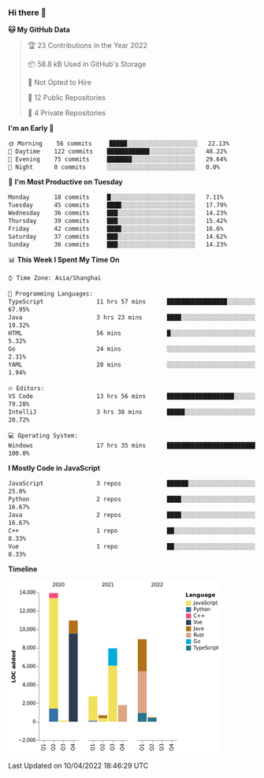 ### Hi there 👋

<!--START_SECTION:waka-->
**🐱 My GitHub Data** 

> 🏆 23 Contributions in the Year 2022
 > 
> 📦 58.8 kB Used in GitHub's Storage 
 > 
> 🚫 Not Opted to Hire
 > 
> 📜 12 Public Repositories 
 > 
> 🔑 4 Private Repositories  
 > 
**I'm an Early 🐤** 

```text
🌞 Morning    56 commits     █████░░░░░░░░░░░░░░░░░░░░   22.13% 
🌆 Daytime    122 commits    ████████████░░░░░░░░░░░░░   48.22% 
🌃 Evening    75 commits     ███████░░░░░░░░░░░░░░░░░░   29.64% 
🌙 Night      0 commits      ░░░░░░░░░░░░░░░░░░░░░░░░░   0.0%

```
📅 **I'm Most Productive on Tuesday** 

```text
Monday       18 commits     █░░░░░░░░░░░░░░░░░░░░░░░░   7.11% 
Tuesday      45 commits     ████░░░░░░░░░░░░░░░░░░░░░   17.79% 
Wednesday    36 commits     ███░░░░░░░░░░░░░░░░░░░░░░   14.23% 
Thursday     39 commits     ███░░░░░░░░░░░░░░░░░░░░░░   15.42% 
Friday       42 commits     ████░░░░░░░░░░░░░░░░░░░░░   16.6% 
Saturday     37 commits     ███░░░░░░░░░░░░░░░░░░░░░░   14.62% 
Sunday       36 commits     ███░░░░░░░░░░░░░░░░░░░░░░   14.23%

```


📊 **This Week I Spent My Time On** 

```text
⌚︎ Time Zone: Asia/Shanghai

💬 Programming Languages: 
TypeScript               11 hrs 57 mins      █████████████████░░░░░░░░   67.95% 
Java                     3 hrs 23 mins       ████░░░░░░░░░░░░░░░░░░░░░   19.32% 
HTML                     56 mins             █░░░░░░░░░░░░░░░░░░░░░░░░   5.32% 
Go                       24 mins             ░░░░░░░░░░░░░░░░░░░░░░░░░   2.31% 
YAML                     20 mins             ░░░░░░░░░░░░░░░░░░░░░░░░░   1.94%

🔥 Editors: 
VS Code                  13 hrs 56 mins      ███████████████████░░░░░░   79.28% 
IntelliJ                 3 hrs 38 mins       █████░░░░░░░░░░░░░░░░░░░░   20.72%

💻 Operating System: 
Windows                  17 hrs 35 mins      █████████████████████████   100.0%

```

**I Mostly Code in JavaScript** 

```text
JavaScript               3 repos             ██████░░░░░░░░░░░░░░░░░░░   25.0% 
Python                   2 repos             ████░░░░░░░░░░░░░░░░░░░░░   16.67% 
Java                     2 repos             ████░░░░░░░░░░░░░░░░░░░░░   16.67% 
C++                      1 repo              ██░░░░░░░░░░░░░░░░░░░░░░░   8.33% 
Vue                      1 repo              ██░░░░░░░░░░░░░░░░░░░░░░░   8.33%

```


**Timeline**

![Chart not found](https://raw.githubusercontent.com/rexcape/rexcape/main/charts/bar_graph.png) 


 Last Updated on 10/04/2022 18:46:29 UTC
<!--END_SECTION:waka-->

<!--
**rexcape/rexcape** is a ✨ _special_ ✨ repository because its `README.md` (this file) appears on your GitHub profile.

Here are some ideas to get you started:

- 🔭 I’m currently working on ...
- 🌱 I’m currently learning ...
- 👯 I’m looking to collaborate on ...
- 🤔 I’m looking for help with ...
- 💬 Ask me about ...
- 📫 How to reach me: ...
- 😄 Pronouns: ...
- ⚡ Fun fact: ...
-->
